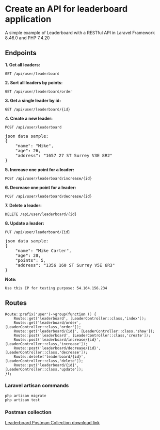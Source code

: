 # Create an API for leaderboard application

A simple example of Leaderboard with a RESTful API in Laravel Framework 8.46.0 and PHP 7.4.20

## Endpoints

**1. Get all leaders:**

`GET /api/user/leaderboard`

**2. Sort all leaders by points:**

`GET /api/user/leaderboard/order`

**3. Get a single leader by id:**

`GET /api/user/leaderboard/{id}`

**4. Create a new leader:**

`POST /api/user/leaderboard`
<pre>
json data sample:
{
    "name": "Mike",
    "age": 26,
    "address": "1657 27 ST Surrey V3E 8R2"
}
</pre>

**5. Increase one point for a leader:**

`POST /api/user/leaderboard/increase/{id}`

**6. Decrease one point for a leader:**

`POST /api/user/leaderboard/decrease/{id}`

**7. Delete a leader:**

`DELETE /api/user/leaderboard/{id}`

**8. Update a leader:**

`PUT /api/user/leaderboard/{id}`
<pre>
json data sample:
{
    "name": "Mike Carter",
    "age": 28,
    "points": 5,
    "address": "1356 160 ST Surrey V5E 6R3"
}
</pre>

**Note:**

`Use this IP for testing purpose: 54.164.156.234`

## Routes

```
Route::prefix('user')->group(function () {
    Route::get('leaderboard', [LeaderController::class,'index']);
    Route::get('leaderboard/order', [LeaderController::class,'order']);
    Route::get('leaderboard/{id}', [LeaderController::class,'show']);
    Route::post('leaderboard', [LeaderController::class,'create']);
    Route::post('leaderboard/increase/{id}', [LeaderController::class,'increase']);
    Route::post('leaderboard/decrease/{id}', [LeaderController::class,'decrease']);
    Route::delete('leaderboard/{id}', [LeaderController::class,'delete']);
    Route::put('leaderboard/{id}', [LeaderController::class,'update']);
});
```

### Laravel artisan commands

```
php artisan migrate
php artisan test 
```

### Postman collection
[Leaderboard Postman Collection download link](https://drive.google.com/file/d/1uKcpn9ePBoPZlK3eq3r-bYy6De3dvOoW/view?usp=sharing)
